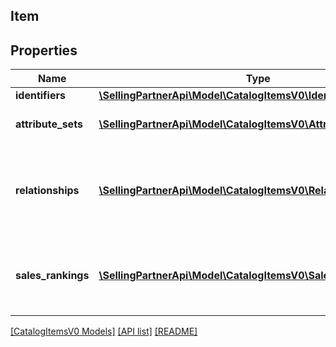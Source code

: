 ## Item

## Properties

Name | Type | Description | Notes
------------ | ------------- | ------------- | -------------
**identifiers** | [**\SellingPartnerApi\Model\CatalogItemsV0\IdentifierType**](IdentifierType.md) |  |
**attribute_sets** | [**\SellingPartnerApi\Model\CatalogItemsV0\AttributeSetListType[]**](AttributeSetListType.md) | A list of attributes for the item. | [optional]
**relationships** | [**\SellingPartnerApi\Model\CatalogItemsV0\RelationshipType[]**](RelationshipType.md) | A list of variation relationship information, if applicable for the item. | [optional]
**sales_rankings** | [**\SellingPartnerApi\Model\CatalogItemsV0\SalesRankType[]**](SalesRankType.md) | A list of sales rank information for the item by category. | [optional]

[[CatalogItemsV0 Models]](../) [[API list]](../../Api) [[README]](../../../README.md)
